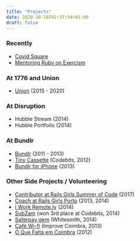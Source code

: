 ```yaml
---
title: "Projects"
date: 2020-10-16T02:37:54+01:00
draft: false
---
```


### Recently

- [Covid Square](https://covid-square.com)
- [Mentoring Ruby on Exercism](https://exercism.io/profiles/pgaspar)

### At 1776 and Union

- [Union](https://union.vc) (2015 - 2020)

### At Disruption

- Hubble Stream (2014)
- Hubble Portfolio (2014)

### At Bundlr

- [Bundlr](https://techli.com/bundlr-organize-your-web/19587/) (2011 - 2013)
- [Tiny Cassette](https://pedrogaspar.tumblr.com/post/53518034556/last-november-me-and-filipe-batista-built-tiny) (Codebits, 2012)
- [Bundlr for iPhone](https://vimeo.com/76890542) (2013)

### Other Side Projects / Volunteering

- [Contributor at Rails Girls Summer of Code](https://railsgirlssummerofcode.org) (2017)
- [Coach at Rails Girls Porto](http://railsgirls.com) (2013, 2014)
- [I Work Remote.ly](https://work-remotely.herokuapp.com) (2014)
- [SubZam](https://github.com/pgaspar/subzam) (won 3rd place at Codebits, 2014)
- [Saferpay gem](https://github.com/whitesmith/saferpay-gem) (Whitesmith, 2014)
- [Café Wi-fi](http://cafewifi.madeincoimbra.org) (Improve Coimbra, 2013)
- [O Que Falta em Coimbra](http://oquefaltaemcoimbra.pt) (2012)
